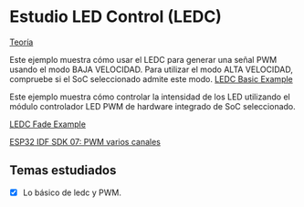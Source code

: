 # Estudio LED Control (LEDC)

[Teoría](https://docs.espressif.com/projects/esp-idf/en/latest/esp32/api-reference/peripherals/ledc.html)

Este ejemplo muestra cómo usar el LEDC para generar una señal PWM usando el modo BAJA VELOCIDAD. Para utilizar el modo ALTA VELOCIDAD, compruebe si el SoC seleccionado admite este modo.
[LEDC Basic Example](https://github.com/espressif/esp-idf/tree/4b5b064/examples/peripherals/ledc/ledc_basic)

Este ejemplo muestra cómo controlar la intensidad de los LED utilizando el módulo controlador LED PWM de hardware integrado de SoC seleccionado.

[LEDC Fade Example](https://github.com/espressif/esp-idf/tree/4b5b064/examples/peripherals/ledc/ledc_fade)


[ESP32 IDF SDK 07: PWM varios canales](https://www.youtube.com/watch?v=W2BF6CHjTOM&list=PL-Hb9zZP9qC65SpXHnTAO0-qV6x5JxCMJ&index=7)

## Temas estudiados

- [x] Lo básico de ledc y PWM.


